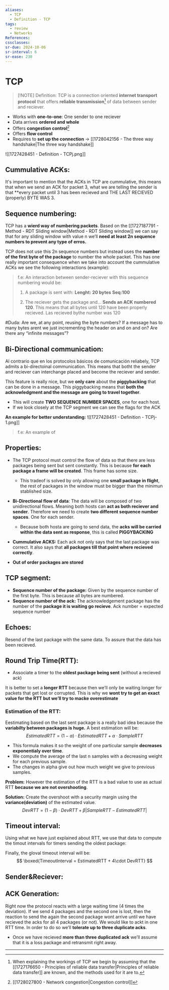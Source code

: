 ```yaml
---
aliases:
  - TCP
  - Definition - TCP
tags:
  - review
  - Networks
References: 
cssclasses:
sr-due: 2024-10-06
sr-interval: 6
sr-ease: 230
---
```

# TCP

> [!NOTE]  Definition:
>  TCP is a connection oriented **internet transport protocol** that offers **reliable transmission**[^2] of data between sender and reciever.

+ Works with **one-to-one**: One sender to one reciever
+ Data arrives **ordered and whole**
+ Offers **congestion control**[^1]
+ Offers **flow control** 
+ Requires to **set up the connection** → [[1728042156 - The three way handshake|The three way handshake]]

![[1727428451 - Definition - TCPj.png]]

## Cummulative ACKs:
It's important to mention that the ACKs in TCP are cummulative, this means that when we send an ACK for packet 3, what we are telling the sender is that **every packet until 3 has been recieved and THE LAST RECIEVED (properly) BYTE WAS 3. 

## Sequence numbering:
TCP has a **wierd way of numbering packets**. Based on the [[1727187791 - Method - RDT Sliding window|Method - RDT Sliding window]] we can say that for any sliding window with value n we’ll **need at least 2n sequence numbers to prevent any type of erros.**

TCP does not use this 2n sequence numbers but instead uses the **number of the first byte of the package** to number the whole packet. This has one really important consequence when we take into account the cummulative ACKs we see the following interactions (example):


> f.e: An interaction between sender-reciever with this sequence numbering would be:
> 
> 1. A package is sent with: 
> **Lenght: 20 bytes**
> **Seq:100**
> 
> 2. The reciever gets the package and… 
> **Sends an ACK numbered 120**. This means that all bytes until 120 have been properly recieved. Las recieved bythe number was 120
>



#Duda: Are we, at any point, reusing the byte numbers? If a message has to many bytes arent we just incrementing the header on and on and on? Are there any “infinite messages”?

## Bi-Directional communication:
Al contrario que en los protocolos básicos de comunicación reliabely, TCP admits a bi-directoinal communication. This means that botht the sender and reciever can interchange placed and become the reciever and sender. 

This feature is really nice, but we **only care** about the **piggybacking** that can be done in a message. This piggybacking means that **both the acknowledgment and the message are going to travel together**. 

+ This will create **TWO SEQUENCE NUMBER SPACES**, one for each host. 
+ If we look closely at the TCP segment we can see the flags for the ACK

**An example for better understanding:**
	![[1727428451 - Definition - TCPj-1.png]]
	

> f.e:
> 	 An example of 
> 		

## Properties:

+ The TCP protocol must control the flow of data so that there are less packages being sent but sent constantly. This is because **for each package a frame will be created**. This frame has some size.
	+ This tradeof is solved by only allowing one **small package in flight**, the rest of packages in the window must be bigger than the minimun stablished size. 

+ **Bi-Directional flow of data**: The data will be composed of two unidirectional flows. Meaning both hosts can **act as both reciever and sender**.
  Therefore we need to create **two different sequence number spaces**. One for each sender.
	+ Because both hosta are going to send data, the **acks will be carried within the data sent as response**, this is called **PIGGYBACKING**

+ **Cummulative ACKS:** Each ack not only says that the last package was correct. It also says that **all packages till that point where recieved correctly**.

+ **Out of order packages are stored**
## TCP segment:
+ **Sequence number of the package:** Given by the sequence number of the first byte. This is because all bytes are numbered. 
+ **Sequence number of the ack:** The acknowledgement package has the number of the **package it is waiting go recieve**. Ack number = expected sequence number

## Echoes: 
Resend of the last package with the same data. To assure that the data has been recieved. 

## Round Trip Time(RTT):
+ Associate a timer to the **oldest package being sent** (without a recieved ack)

It is better to set a **longer RTT** because then we’ll only be waiting longer for packets that get lost or corrupted. This is why we **wont try to get an exact value for the RTT but we’ll try to macke overestimate**

### Estimation of the RTT:
Eestimating based on the last sent package is a really bad idea because the **variabilty between packages is huge.** A best estimation will be: 
$$
EstimatedRTT = (1-\alpha) \cdot EstimatedRTT + \alpha \cdot SampleRTT
$$
+ This formula makes it so the weight of one particular sample **decreases exponentialy over time**. 
+ We compute the average of the last n samples with a decreasing weight for each previous sample. 
+ The changes in alpha give out how much weight we give to previous samples. 

**Problem:** However the estimation of the RTT is a bad value to use as actual RTT **because we are not overshooting**. 

**Solution:** Create the overshoot with a security margin using the **variance(deviation)** of the estimated value. 
$$
DevRTT = (1-\beta)\cdot DevRTT + \beta|SampleRTT - EstimatedRTT|
$$
## Timeout interval: 
Using what we have just explained about RTT, we use that data to compute the timout intervals for timers sending the oldest package:

Finally, the gloval timeout interval will be: 
$$
\boxed{TimeoutInterval = EstimatedRTT + 4\cdot DevRTT}
$$

## Sender&Reciever:
 

## ACK Generation: 
Right now the protocol reacts with a large waiting time (4 times the deviation). If we send 4 packages and the second one is lost, then the reaction to send the again the second package wont arrive until we have recieved the acks for all 4 packages (or not). 
We would like to ackt in one RTT time. In order to do so we’ll **tolerate up to three duplicate acks**. 
+ Once we have recieved **more than three duplicated ack** we’ll assume that it is a loss package and retransmit right away. 

***

[^1]: [[1728027800 - Network congestion|Congestion control]]
[^2]: When explaining the workings of TCP we begin by assuming that the [[1727176650 - Principles of reliable data transfer|Principles of reliable data transfer]] are known, and the methods used for it are to.